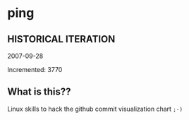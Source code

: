 # ping

## HISTORICAL ITERATION
2007-09-28

Incremented: 3770

## What is this?? 
Linux skills to hack the github commit visualization chart `;-)`

